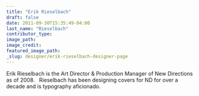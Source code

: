 ```yaml
---
title: "Erik Rieselbach"
draft: false
date: 2011-09-30T15:35:49-04:00
last_name: "Rieselbach"
contributor_type:
image_path:
image_credit:
featured_image_path:
_slug: designer/erik-rieselbach-designer-page
---
```


Erik Rieselbach is the Art Director & Production Manager of New Directions as of 2008.   Rieselbach has been designing covers for ND for over a decade and is typography aficionado.

